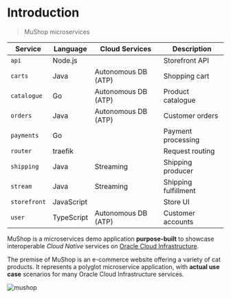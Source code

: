 # Introduction

> MuShop microservices
>
| Service | Language  | Cloud Services | Description |
| --- | --- | --- | --- |
| `api` | Node.js   | | Storefront API |
| `carts` | Java | Autonomous DB (ATP) | Shopping cart |
| `catalogue` | Go | Autonomous DB (ATP) | Product catalogue |
| `orders` | Java | Autonomous DB (ATP)   | Customer orders |
| `payments` | Go | | Payment processing |
| `router` | traefik  |  | Request routing |
| `shipping` | Java | Streaming | Shipping producer |
| `stream` | Java | Streaming | Shipping fulfillment |
| `storefront` | JavaScript  |  | Store UI |
| `user` | TypeScript | Autonomous DB (ATP)  | Customer accounts |

MuShop is a microservices demo application **purpose-built** to showcase
interoperable _Cloud Native_ services on
[Oracle Cloud Infrastructure](https://www.oracle.com/cloud/cloud-native/).

The premise of MuShop is an e-commerce website offering a variety of cat
products. It represents a polyglot microservice application, with **actual use case**
scenarios for many Oracle Cloud Infrastructure services.

![mushop](mushop.home.png "MuShop UI")

<!-- <blockquote class="o-align-content">
  <p>
    hey
  </p>
</blockquote> -->